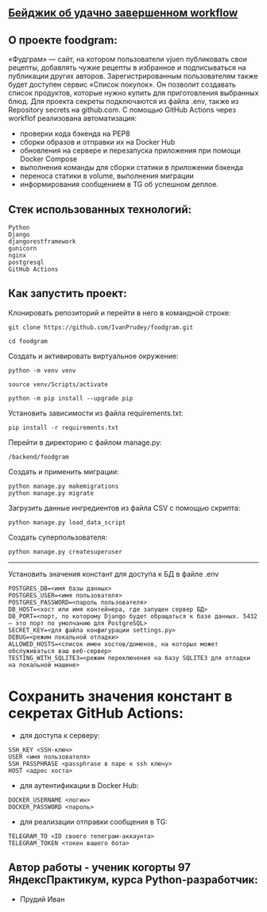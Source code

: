 ## [Бейджик об удачно завершенном workflow](https://github.com/IvanPrudey/foodgram/actions/workflows/main.yml/badge.svg)

## О проекте foodgram:
«Фудграм» — сайт, на котором пользователи vjuen публиковать свои рецепты, добавлять чужие рецепты в избранное и подписываться на публикации других авторов. Зарегистрированным пользователям также будет доступен сервис «Список покупок». Он позволит создавать список продуктов, которые нужно купить для приготовления выбранных блюд.
Для проекта секреты подключаются из файла .env, также из Repository secrets на github.com.
С помощью GitHub Actions через workflof реализована автоматизация: 
* проверки кода бэкенда на PEP8
* сборки образов и отправки их на Docker Hub
* обновления на сервере и перезапуска приложения при помощи Docker Compose
* выполнения команды для сборки статики в приложении бэкенда 
* переноса статики в volume, выполнения миграции
* информирования сообщением в TG об успешном деплое.

## Cтек использованных технологий:
```
Python
Django
djangorestframework
gunicorn
nginx
postgresql
GitHub Actions
```

## Как запустить проект: 
Клонировать репозиторий и перейти в него в командной строке: 
``` 
git clone https://github.com/IvanPrudey/foodgram.git 
``` 
``` 
cd foodgram 
``` 

Cоздать и активировать виртуальное окружение: 
``` 
python -m venv venv 
``` 
``` 
source venv/Scripts/activate 
``` 
``` 
python -m pip install --upgrade pip 
``` 

Установить зависимости из файла requirements.txt: 
``` 
pip install -r requirements.txt 
```

Перейти в директорию с файлом manage.py: 
```
/backend/foodgram
```

Создать и применить миграции: 
```
python manage.py makemigrations
python manage.py migrate

```

Загрузить данные ингредиентов из файла CSV с помощью скрипта: 
```
python manage.py load_data_script
```

Создать суперпользователя: 
```
python manage.py createsuperuser
```
-------------

Установить значения констант для доступа к БД в файле .env
```
POSTGRES_DB=<имя базы данных>
POSTGRES_USER=<имя пользователя>
POSTGRES_PASSWORD=<пароль пользователя>
DB_HOST=<хост или имя контейнера, где запущен сервер БД> 
DB_PORT=<порт, по которому Django будет обращаться к базе данных. 5432 — это порт по умолчанию для PostgreSQL>
SECRET_KEY=<для файла конфигурации settings.py>
DEBUG=<режим локальной отладки>
ALLOWED_HOSTS=<список имен хостов/доменов, на которых может обслуживаться ваш веб-сервер>
TESTING_WITH_SQLITE3=<режим переключения на базу SQLITE3 для отладки на локальной машине>
```

# Сохранить значения констант в секретах GitHub Actions:

* для доступа к серверу:
```
SSH_KEY <SSH-ключ>
USER <имя пользователя>
SSH_PASSPHRASE <passphrase в паре к ssh ключу>
HOST <адрес хоста>
```

* для аутентификации в Docker Hub:
```
DOCKER_USERNAME <логин>
DOCKER_PASSWORD <пароль>
```

* для реализации отправки сообщения в TG:
```
TELEGRAM_TO <ID своего телеграм-аккаунта>
TELEGRAM_TOKEN <токен вашего бота>
```

## Автор работы - ученик когорты 97 ЯндексПрактикум, курса Python-разработчик:
* Прудий Иван